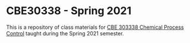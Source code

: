 # CBE30338 - Spring 2021

This is a repository of class materials for [CBE 303338 Chemical Process Control](http://jckantor.github.io/CBE30338/) taught during the Spring 2021 semester.